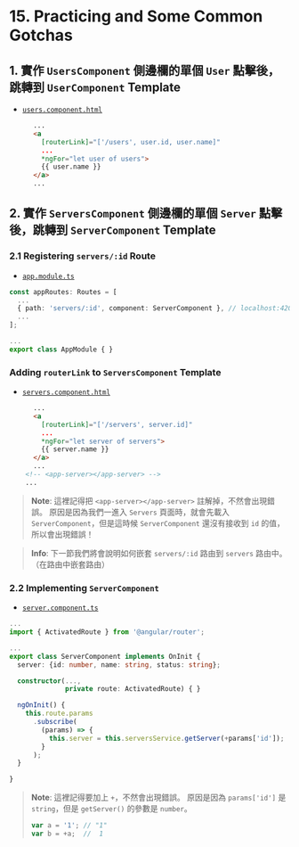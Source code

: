 # 15. Practicing and Some Common Gotchas

## 1. 實作 `UsersComponent` 側邊欄的單個 `User` 點擊後，跳轉到 `UserComponent` Template

- [`users.component.html`](../../routing-app/src/app/users/users.component.html)

```html
      ...
      <a
        [routerLink]="['/users', user.id, user.name]"
        ...
        *ngFor="let user of users">
        {{ user.name }}
      </a>
      ...
```

## 2. 實作 `ServersComponent` 側邊欄的單個 `Server` 點擊後，跳轉到 `ServerComponent` Template

### 2.1 Registering `servers/:id` Route

- [`app.module.ts`](../../routing-app/src/app/app.module.ts)

```ts
const appRoutes: Routes = [
  ...
  { path: 'servers/:id', component: ServerComponent }, // localhost:4200/servers/:id
  ...
];

...
export class AppModule { }
```

### Adding `routerLink` to `ServersComponent` Template

- [`servers.component.html`](../../routing-app/src/app/servers/servers.component.html)

```html
      ...
      <a
        [routerLink]="['/servers', server.id]"
        ...
        *ngFor="let server of servers">
        {{ server.name }}
      </a>
      ...
    <!-- <app-server></app-server> -->
    ...
```

> **Note**:
> 這裡記得把 `<app-server></app-server>` 註解掉，不然會出現錯誤。 原因是因為我們一進入 `Servers` 頁面時，就會先載入 `ServerComponent`，但是這時候 `ServerComponent` 還沒有接收到 `id` 的值，所以會出現錯誤！

> **Info**:
> 下一節我們將會說明如何嵌套 `servers/:id` 路由到 `servers` 路由中。（在路由中嵌套路由）

### 2.2 Implementing `ServerComponent`

- [`server.component.ts`](../../routing-app/src/app/servers/server/server.component.ts)

```ts
...
import { ActivatedRoute } from '@angular/router';

...
export class ServerComponent implements OnInit {
  server: {id: number, name: string, status: string};

  constructor(...,
              private route: ActivatedRoute) { }

  ngOnInit() {
    this.route.params
      .subscribe(
        (params) => {
          this.server = this.serversService.getServer(+params['id']);
        }
      );
  }

}
```

> **Note**:
> 這裡記得要加上 `+`，不然會出現錯誤。 原因是因為 `params['id']` 是 `string`，但是 `getServer()` 的參數是 `number`。
> ```typescript
> var a = '1'; // "1"
> var b = +a;  //  1
